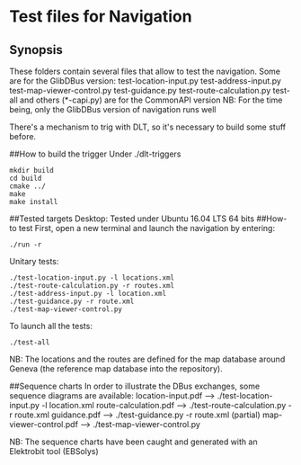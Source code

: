 # Test files for Navigation
## Synopsis
These folders contain several files that allow to test the navigation.
Some are for the GlibDBus version:
test-location-input.py
test-address-input.py 
test-map-viewer-control.py
test-guidance.py
test-route-calculation.py
test-all
and others (*-capi.py) are for the CommonAPI version
NB: For the time being, only the GlibDBus version of navigation runs well

There's a mechanism to trig with DLT, so it's necessary to build some stuff before.

##How to build the trigger
Under ./dlt-triggers
```
mkdir build
cd build
cmake ../
make 
make install
```
##Tested targets
Desktop: Tested under Ubuntu 16.04 LTS 64 bits
##How-to test 
First, open a new terminal and launch the navigation by entering:
```
./run -r
```
Unitary tests:
```
./test-location-input.py -l locations.xml
./test-route-calculation.py -r routes.xml
./test-address-input.py -l location.xml
./test-guidance.py -r route.xml
./test-map-viewer-control.py
```
To launch all the tests:
```
./test-all
```
NB: The locations and the routes are defined for the map database around Geneva (the reference map database into the repository). 

##Sequence charts
In order to illustrate the DBus exchanges, some sequence diagrams are available:
location-input.pdf -->  ./test-location-input.py -l location.xml
route-calculation.pdf --> ./test-route-calculation.py -r route.xml
guidance.pdf --> ./test-guidance.py -r route.xml (partial)
map-viewer-control.pdf --> ./test-map-viewer-control.py

NB: The sequence charts have been caught and generated with an Elektrobit tool (EBSolys)

